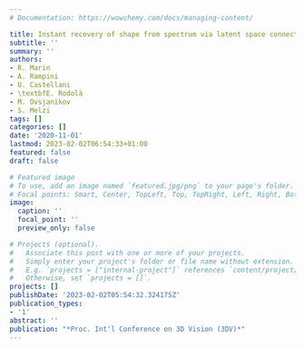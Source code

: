 ```yaml
---
# Documentation: https://wowchemy.com/docs/managing-content/

title: Instant recovery of shape from spectrum via latent space connections
subtitle: ''
summary: ''
authors:
- R. Marin
- A. Rampini
- U. Castellani
- \textbfE. Rodolà
- M. Ovsjanikov
- S. Melzi
tags: []
categories: []
date: '2020-11-01'
lastmod: 2023-02-02T06:54:33+01:00
featured: false
draft: false

# Featured image
# To use, add an image named `featured.jpg/png` to your page's folder.
# Focal points: Smart, Center, TopLeft, Top, TopRight, Left, Right, BottomLeft, Bottom, BottomRight.
image:
  caption: ''
  focal_point: ''
  preview_only: false

# Projects (optional).
#   Associate this post with one or more of your projects.
#   Simply enter your project's folder or file name without extension.
#   E.g. `projects = ["internal-project"]` references `content/project/deep-learning/index.md`.
#   Otherwise, set `projects = []`.
projects: []
publishDate: '2023-02-02T05:54:32.324175Z'
publication_types:
- '1'
abstract: ''
publication: "*Proc. Int'l Conference on 3D Vision (3DV)*"
---
```

